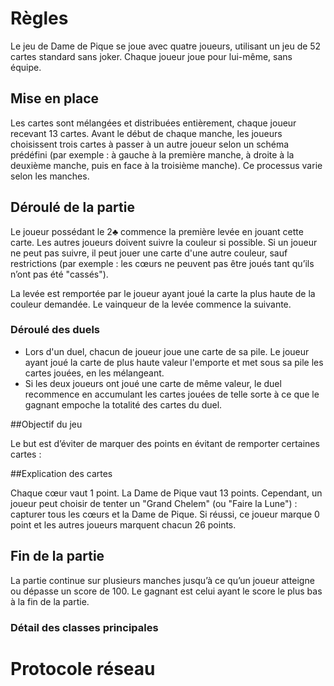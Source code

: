 # Règles

Le jeu de Dame de Pique se joue avec quatre joueurs, utilisant un jeu de 52 cartes standard sans joker. Chaque joueur joue pour lui-même, sans équipe.

## Mise en place

Les cartes sont mélangées et distribuées entièrement, chaque joueur recevant 13 cartes. Avant le début de chaque manche, les joueurs choisissent trois cartes à passer à un autre joueur selon un schéma prédéfini (par exemple : à gauche à la première manche, à droite à la deuxième manche, puis en face à la troisième manche). Ce processus varie selon les manches.

## Déroulé de la partie

Le joueur possédant le 2♣ commence la première levée en jouant cette carte. Les autres joueurs doivent suivre la couleur si possible. Si un joueur ne peut pas suivre, il peut jouer une carte d'une autre couleur, sauf restrictions (par exemple : les cœurs ne peuvent pas être joués tant qu’ils n’ont pas été "cassés").

La levée est remportée par le joueur ayant joué la carte la plus haute de la couleur demandée. Le vainqueur de la levée commence la suivante.

### Déroulé des duels

* Lors d'un duel, chacun de joueur joue une carte de sa pile. Le joueur ayant joué la carte de plus haute valeur l'emporte et met sous sa pile les cartes jouées, en les mélangeant.
* Si les deux joueurs ont joué une carte de même valeur, le duel recommence en accumulant les cartes jouées de telle sorte à ce que le gagnant empoche la totalité des cartes du duel.

##Objectif du jeu

Le but est d’éviter de marquer des points en évitant de remporter certaines cartes :

##Explication des cartes

Chaque cœur vaut 1 point.
La Dame de Pique vaut 13 points.
Cependant, un joueur peut choisir de tenter un "Grand Chelem" (ou "Faire la Lune") : capturer tous les cœurs et la Dame de Pique. Si réussi, ce joueur marque 0 point et les autres joueurs marquent chacun 26 points.



## Fin de la partie

La partie continue sur plusieurs manches jusqu’à ce qu’un joueur atteigne ou dépasse un score de 100. Le gagnant est celui ayant le score le plus bas à la fin de la partie.

### Détail des classes principales



# Protocole réseau


